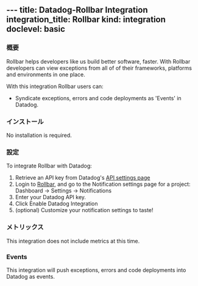 --- title: Datadog-Rollbar Integration integration_title: Rollbar kind: integration
doclevel: basic
---

### 概要

Rollbar helps developers like us build better software, faster. With Rollbar developers can view exceptions from all of of their frameworks, platforms and environments in one place.

With this integration Rollbar users can:

- Syndicate exceptions, errors and code deployments as 'Events' in Datadog.

### インストール

No installation is required.

### 設定

To integrate Rollbar with Datadog:

1. Retrieve an API key from Datadog's [API settings page](https://app.datadoghq.com/account/settings#api)
1. Login to [Rollbar](http://www.rollbar.com), and go to the Notification settings page for a project: Dashboard → Settings → Notifications
1. Enter your Datadog API key.
1. Click Enable Datadog Integration
1. (optional) Customize your notification settings to taste!

### メトリックス

This integration does not include metrics at this time.

### Events

This integration will push exceptions, errors and code deployments into Datadog as events.

